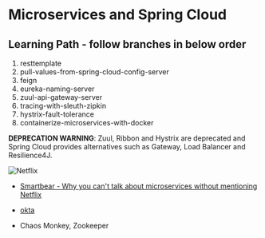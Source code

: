 # Microservices and Spring Cloud

## Learning Path - follow branches in below order
1.  resttemplate
2.  pull-values-from-spring-cloud-config-server
3.  feign
4.  eureka-naming-server
5.  zuul-api-gateway-server
6.  tracing-with-sleuth-zipkin
7.  hystrix-fault-tolerance
8.  containerize-microservices-with-docker

**DEPRECATION WARNING**:  Zuul, Ribbon and Hystrix are deprecated and Spring Cloud provides alternatives such as Gateway, Load Balancer and Resilience4J.

![Netflix](https://i1.wp.com/samirbehara.com/wp-content/uploads/2019/05/netflix-oss-framework.png?fit=1215%2C701&ssl=1)

* [Smartbear - Why you can't talk about microservices without mentioning Netflix](https://smartbear.com/blog/develop/why-you-cant-talk-about-microservices-without-ment/)

* [okta](https://www.baeldung.com/spring-security-okta)

* Chaos Monkey, Zookeeper

